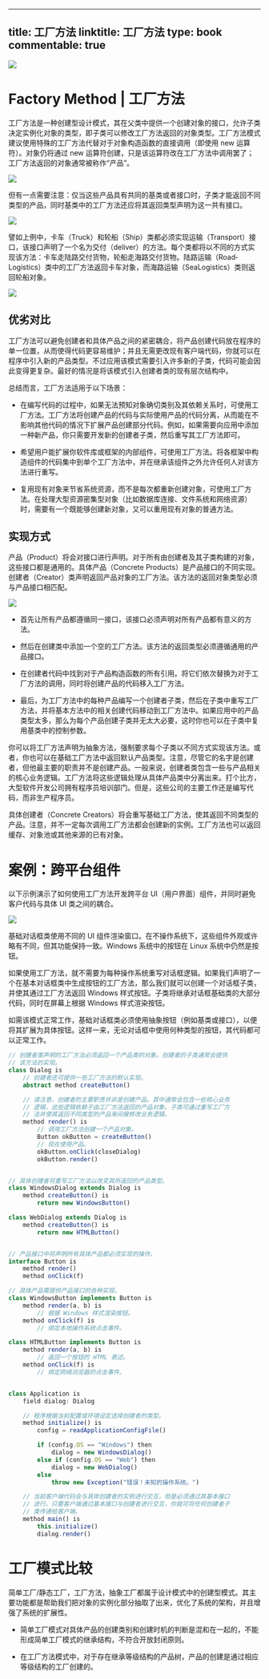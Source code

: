 
---
title: 工厂方法
linktitle: 工厂方法
type: book
commentable: true
---

![](https://i.postimg.cc/59C8dryh/image.png)

# Factory Method | 工厂方法

工厂方法是一种创建型设计模式，其在父类中提供一个创建对象的接口，允许子类决定实例化对象的类型，即子类可以修改工厂方法返回的对象类型。工厂方法模式建议使用特殊的工厂方法代替对于对象构造函数的直接调用（即使用 new 运算符）。对象仍将通过 new 运算符创建，只是该运算符改在工厂方法中调用罢了；工厂方法返回的对象通常被称作“产品”。

![](https://i.postimg.cc/7ZxzzY94/image.png)

但有一点需要注意：仅当这些产品具有共同的基类或者接口时，子类才能返回不同类型的产品，同时基类中的工厂方法还应将其返回类型声明为这一共有接口。

![](https://i.postimg.cc/FHDLV5CL/image.png)

譬如上例中，卡车（Truck）和轮船（Ship）类都必须实现运输（Transport）接口，该接口声明了一个名为交付（deliver）的方法。每个类都将以不同的方式实现该方法：卡车走陆路交付货物，轮船走海路交付货物。陆路运输（Road­Logistics）类中的工厂方法返回卡车对象，而海路运输（Sea­Logistics）类则返回轮船对象。

![](https://i.postimg.cc/R0YJ21BC/image.png)

## 优劣对比

工厂方法可以避免创建者和具体产品之间的紧密耦合，将产品创建代码放在程序的单一位置，从而使得代码更容易维护；并且无需更改现有客户端代码，你就可以在程序中引入新的产品类型。不过应用该模式需要引入许多新的子类，代码可能会因此变得更复杂。最好的情况是将该模式引入创建者类的现有层次结构中。

总结而言，工厂方法适用于以下场景：

- 在编写代码的过程中，如果无法预知对象确切类别及其依赖关系时，可使用工厂方法。工厂方法将创建产品的代码与实际使用产品的代码分离，从而能在不影响其他代码的情况下扩展产品创建部分代码。例如，如果需要向应用中添加一种新产品，你只需要开发新的创建者子类，然后重写其工厂方法即可。

- 希望用户能扩展你软件库或框架的内部组件，可使用工厂方法。将各框架中构造组件的代码集中到单个工厂方法中，并在继承该组件之外允许任何人对该方法进行重写。

- 复用现有对象来节省系统资源，而不是每次都重新创建对象，可使用工厂方法。在处理大型资源密集型对象（比如数据库连接、文件系统和网络资源）时，需要有一个既能够创建新对象，又可以重用现有对象的普通方法。

## 实现方式

产品（Product）将会对接口进行声明。对于所有由创建者及其子类构建的对象，这些接口都是通用的。具体产品（Concrete Products）是产品接口的不同实现。创建者（Creator）类声明返回产品对象的工厂方法。该方法的返回对象类型必须与产品接口相匹配。

![](https://i.postimg.cc/2ytzSG03/image.png)

- 首先让所有产品都遵循同一接口，该接口必须声明对所有产品都有意义的方法。

- 然后在创建类中添加一个空的工厂方法。该方法的返回类型必须遵循通用的产品接口。

- 在创建者代码中找到对于产品构造函数的所有引用。将它们依次替换为对于工厂方法的调用，同时将创建产品的代码移入工厂方法。

- 最后，为工厂方法中的每种产品编写一个创建者子类，然后在子类中重写工厂方法，并将基本方法中的相关创建代码移动到工厂方法中。如果应用中的产品类型太多，那么为每个产品创建子类并无太大必要，这时你也可以在子类中复用基类中的控制参数。

你可以将工厂方法声明为抽象方法，强制要求每个子类以不同方式实现该方法。或者，你也可以在基础工厂方法中返回默认产品类型。注意，尽管它的名字是创建者，但他最主要的职责并不是创建产品。一般来说，创建者类包含一些与产品相关的核心业务逻辑。工厂方法将这些逻辑处理从具体产品类中分离出来。打个比方，大型软件开发公司拥有程序员培训部门。但是，这些公司的主要工作还是编写代码，而非生产程序员。

具体创建者（Concrete Creators）将会重写基础工厂方法，使其返回不同类型的产品。注意，并不一定每次调用工厂方法都会创建新的实例。工厂方法也可以返回缓存、对象池或其他来源的已有对象。

# 案例：跨平台组件

以下示例演示了如何使用工厂方法开发跨平台 UI（用户界面）组件，并同时避免客户代码与具体 UI 类之间的耦合。

![](https://i.postimg.cc/htTSK9TP/image.png)

基础对话框类使用不同的 UI 组件渲染窗口。在不操作系统下，这些组件外观或许略有不同，但其功能保持一致。Windows 系统中的按钮在 Linux 系统中仍然是按钮。

如果使用工厂方法，就不需要为每种操作系统重写对话框逻辑。如果我们声明了一个在基本对话框类中生成按钮的工厂方法，那么我们就可以创建一个对话框子类，并使其通过工厂方法返回 Windows 样式按钮。子类将继承对话框基础类的大部分代码，同时在屏幕上根据 Windows 样式渲染按钮。

如需该模式正常工作，基础对话框类必须使用抽象按钮（例如基类或接口），以便将其扩展为具体按钮。这样一来，无论对话框中使用何种类型的按钮，其代码都可以正常工作。

```ts
// 创建者类声明的工厂方法必须返回一个产品类的对象。创建者的子类通常会提供
// 该方法的实现。
class Dialog is
    // 创建者还可提供一些工厂方法的默认实现。
    abstract method createButton()

    // 请注意，创建者的主要职责并非是创建产品。其中通常会包含一些核心业务
    // 逻辑，这些逻辑依赖于由工厂方法返回的产品对象。子类可通过重写工厂方
    // 法并使其返回不同类型的产品来间接修改业务逻辑。
    method render() is
        // 调用工厂方法创建一个产品对象。
        Button okButton = createButton()
        // 现在使用产品。
        okButton.onClick(closeDialog)
        okButton.render()


// 具体创建者将重写工厂方法以改变其所返回的产品类型。
class WindowsDialog extends Dialog is
    method createButton() is
        return new WindowsButton()

class WebDialog extends Dialog is
    method createButton() is
        return new HTMLButton()


// 产品接口中将声明所有具体产品都必须实现的操作。
interface Button is
    method render()
    method onClick(f)

// 具体产品需提供产品接口的各种实现。
class WindowsButton implements Button is
    method render(a, b) is
        // 根据 Windows 样式渲染按钮。
    method onClick(f) is
        // 绑定本地操作系统点击事件。

class HTMLButton implements Button is
    method render(a, b) is
        // 返回一个按钮的 HTML 表述。
    method onClick(f) is
        // 绑定网络浏览器的点击事件。


class Application is
    field dialog: Dialog

    // 程序根据当前配置或环境设定选择创建者的类型。
    method initialize() is
        config = readApplicationConfigFile()

        if (config.OS == "Windows") then
            dialog = new WindowsDialog()
        else if (config.OS == "Web") then
            dialog = new WebDialog()
        else
            throw new Exception("错误！未知的操作系统。")

    // 当前客户端代码会与具体创建者的实例进行交互，但是必须通过其基本接口
    // 进行。只要客户端通过基本接口与创建者进行交互，你就可将任何创建者子
    // 类传递给客户端。
    method main() is
        this.initialize()
        dialog.render()
```

# 工厂模式比较

简单工厂/静态工厂，工厂方法，抽象工厂都属于设计模式中的创建型模式。其主要功能都是帮助我们把对象的实例化部分抽取了出来，优化了系统的架构，并且增强了系统的扩展性。

- 简单工厂模式对具体产品的创建类别和创建时机的判断是混和在一起的，不能形成简单工厂模式的继承结构，不符合开放封闭原则。

- 在工厂方法模式中，对于存在继承等级结构的产品树，产品的创建是通过相应等级结构的工厂创建的。

    